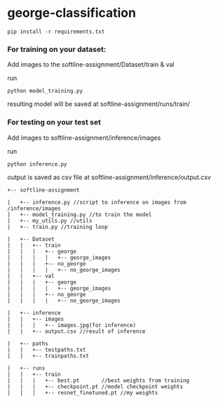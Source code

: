 # george-classification
~~~
pip install -r requirements.txt
~~~
### For training on your dataset:
Add images to the softline-assignment/Dataset/train & val

run 
~~~
python model_training.py
~~~
resulting model will be saved at softline-assignment/runs/train/

### For testing on your test set
Add images to softline-assignment/inference/images

run 
~~~
python inference.py
~~~
output is saved as csv file at softline-assignment/inference/output.csv
~~~
+-- softline-assignment

|   +-- inference.py //script to inference on images from /inference/images
|   +-- model_training.py //to train the model
|   +-- my_utils.py //utils
|   +-- train.py //training loop

|   +-- Dataset
|   |   +-- train
|   |   |   +-- george
|   |   |   |   +-- george_images
|   |   |   +-- no_george
|   |   |   |   +-- no_george_images
|   |   +-- val
|   |   |   +-- george
|   |   |   |   +-- george_images
|   |   |   +-- no_george
|   |   |   |   +-- no_george_images

|   +-- inference
|   |   +-- images
|   |   |   +-- images.jpg(for inference)
|   |   +-- output.csv //result of inference

|   +-- paths
|   |   +-- testpaths.txt
|   |   +-- trainpaths.txt

|   +-- runs
|   |   +-- train
|   |   |   +-- best.pt       //best weights from training
|   |   |   +-- checkpoint.pt //model checkpoint weights
|   |   |   +-- resnet_finetuned.pt //my weights
~~~
